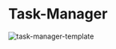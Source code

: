 # Task-Manager
![task-manager-template](https://user-images.githubusercontent.com/57411317/73124176-59647480-3fa9-11ea-961c-f185a560aaef.jpg)

